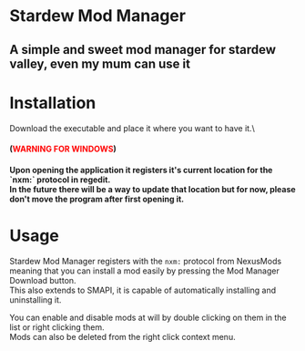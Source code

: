 
# Stardew Mod Manager

## A simple and sweet mod manager for stardew valley, even my mum can use it

# Installation
Download the executable and place it where you want to have it.\
<h4>(<span style="color: red"><strong>WARNING FOR WINDOWS</strong></span>)<h4>
Upon opening the application it registers it's current location for the `nxm:` protocol in regedit.<br>
In the future there will be a way to update that location but for now, please don't move the program after first opening it.

# Usage
Stardew Mod Manager registers with the `nxm:` protocol from NexusMods meaning that you can install a mod easily by pressing the Mod Manager Download button.<br>
This also extends to SMAPI, it is capable of automatically installing and uninstalling it.<br>

You can enable and disable mods at will by double clicking on them in the list or right clicking them.<br>
Mods can also be deleted from the right click context menu.
